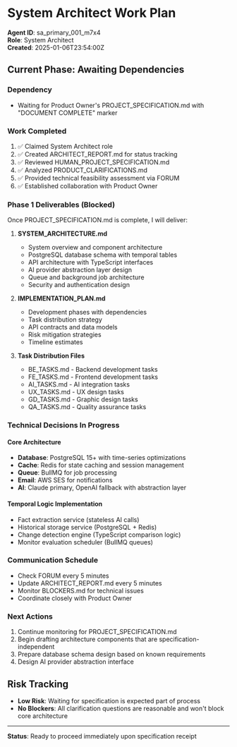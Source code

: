 # System Architect Work Plan

**Agent ID**: sa_primary_001_m7x4  
**Role**: System Architect  
**Created**: 2025-01-06T23:54:00Z

## Current Phase: Awaiting Dependencies

### Dependency
- Waiting for Product Owner's PROJECT_SPECIFICATION.md with "DOCUMENT COMPLETE" marker

### Work Completed
1. ✅ Claimed System Architect role
2. ✅ Created ARCHITECT_REPORT.md for status tracking
3. ✅ Reviewed HUMAN_PROJECT_SPECIFICATION.md
4. ✅ Analyzed PRODUCT_CLARIFICATIONS.md
5. ✅ Provided technical feasibility assessment via FORUM
6. ✅ Established collaboration with Product Owner

### Phase 1 Deliverables (Blocked)
Once PROJECT_SPECIFICATION.md is complete, I will deliver:

1. **SYSTEM_ARCHITECTURE.md**
   - System overview and component architecture
   - PostgreSQL database schema with temporal tables
   - API architecture with TypeScript interfaces
   - AI provider abstraction layer design
   - Queue and background job architecture
   - Security and authentication design

2. **IMPLEMENTATION_PLAN.md**
   - Development phases with dependencies
   - Task distribution strategy
   - API contracts and data models
   - Risk mitigation strategies
   - Timeline estimates

3. **Task Distribution Files**
   - BE_TASKS.md - Backend development tasks
   - FE_TASKS.md - Frontend development tasks
   - AI_TASKS.md - AI integration tasks
   - UX_TASKS.md - UX design tasks
   - GD_TASKS.md - Graphic design tasks
   - QA_TASKS.md - Quality assurance tasks

### Technical Decisions In Progress

#### Core Architecture
- **Database**: PostgreSQL 15+ with time-series optimizations
- **Cache**: Redis for state caching and session management
- **Queue**: BullMQ for job processing
- **Email**: AWS SES for notifications
- **AI**: Claude primary, OpenAI fallback with abstraction layer

#### Temporal Logic Implementation
- Fact extraction service (stateless AI calls)
- Historical storage service (PostgreSQL + Redis)
- Change detection engine (TypeScript comparison logic)
- Monitor evaluation scheduler (BullMQ queues)

### Communication Schedule
- Check FORUM every 5 minutes
- Update ARCHITECT_REPORT.md every 5 minutes
- Monitor BLOCKERS.md for technical issues
- Coordinate closely with Product Owner

### Next Actions
1. Continue monitoring for PROJECT_SPECIFICATION.md
2. Begin drafting architecture components that are specification-independent
3. Prepare database schema design based on known requirements
4. Design AI provider abstraction interface

## Risk Tracking
- **Low Risk**: Waiting for specification is expected part of process
- **No Blockers**: All clarification questions are reasonable and won't block core architecture

---

**Status**: Ready to proceed immediately upon specification receipt